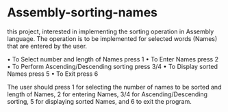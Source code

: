 # Assembly-sorting-names
this project, interested in implementing the sorting operation in Assembly language. The operation
is to be implemented for selected words (Names) that are entered by the user.

• To Select number and length of Names press 1
• To Enter Names press 2
• To Perform Ascending/Descending sorting press 3/4
• To Display sorted Names press 5
• To Exit press 6

The user should press 1 for selecting the number of names to be sorted and length of
Names, 2 for entering Names, 3/4 for Ascending/Descending sorting, 5 for displaying
sorted Names, and 6 to exit the program.

